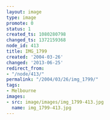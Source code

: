 ```yaml
---
layout: image
type: image
promote: 0
status: 1
created_ts: 1080280798
changed_ts: 1372159368
node_id: 413
title: IMG_1799
created: '2004-03-26'
changed: '2013-06-25'
redirect_from:
- "/node/413/"
permalink: "/2004/03/26/img_1799/"
tags:
- Melbourne
images:
- src: image/images/img_1799-413.jpg
  name: img_1799-413.jpg
---
```


